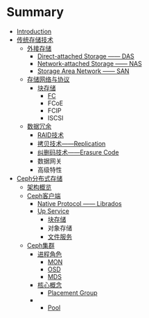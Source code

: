 # Summary

* [Introduction](README.md)
* [传统存储技术](传统存储技术.md)
  * [外接存储](外接存储.md)
    * [Direct-attached Storage —— DAS](direct-attached-storage-——-das.md)
    * [Network-attached Storage —— NAS](network-attached-storage-——-nas.md)
    * [Storage Area Network —— SAN](storage-area-network-——-san.md)
  * [存储网络与协议](网络与协议.md)
    * [块存储](块存储.md)
      * [FC](fc网络.md)
      * FCoE
      * FCIP
      * ISCSI
  * [数据冗余](数据冗余.md)
    * [RAID技术](raid.md)
    * [拷贝技术——Replication](replication.md)
    * [纠删码技术——Erasure Code](纠删码技术——erasure-code.md)
    * 数据网关
    * 高级特性
* [Ceph分布式存储](ceph分布式存储.md)
  * [架构概览](架构概览.md)
  * [Ceph客户端](ceph客户端.md)
    * [Native Protocol —— Librados](base.md)
    * [Up Service](up-service.md)
      * [块存储](块存储.md)
      * 对象存储
      * [文件服务](文件服务.md)
  * [Ceph集群](ceph集群.md)
    * [进程角色](daemon角色.md)
      * [MON](mon.md)
      * [OSD](osd.md)
      * [MDS](mds.md)
    * [核心概念](核心概念.md)
      * [Placement Group](placement-group.md)
    * * [Pool](pool.md)




